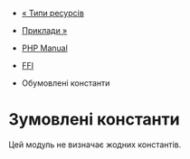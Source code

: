 - [« Типи ресурсів](ffi.resources.md)
- [Приклади »](ffi.examples.md)

- [PHP Manual](index.md)
- [FFI](book.ffi.md)
- Обумовлені константи

# Зумовлені константи

Цей модуль не визначає жодних константів.
